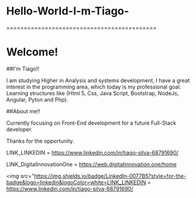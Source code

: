 # Hello-World-I-m-Tiago-

===========================================

# Welcome!

##I'm Tiago!!

I am studying Higher in Analysis and systems development,
I have a great interest in the programming area, which today is my professional goal.
Learning structures like (Html 5, Css, Java Script, Bootstrap, NodeJs, Angular, Pyton and Php).

##About me!!

Currently focusing on Front-End development for a future Full-Stack developer.

Thanks for the opportunity.

LINK_LINKEDIN = https://www.linkedin.com/in/tiago-silva-68791690/

LINK_DigitalInnovationOne = https://web.digitalinnovation.one/home

<img src="https://img.shields.io/badge/LinkedIn-0077B5?style=for-the-badge&logo=linkedin&logoColor=white=LINK_LINKEDIN = https://www.linkedin.com/in/tiago-silva-68791690/

